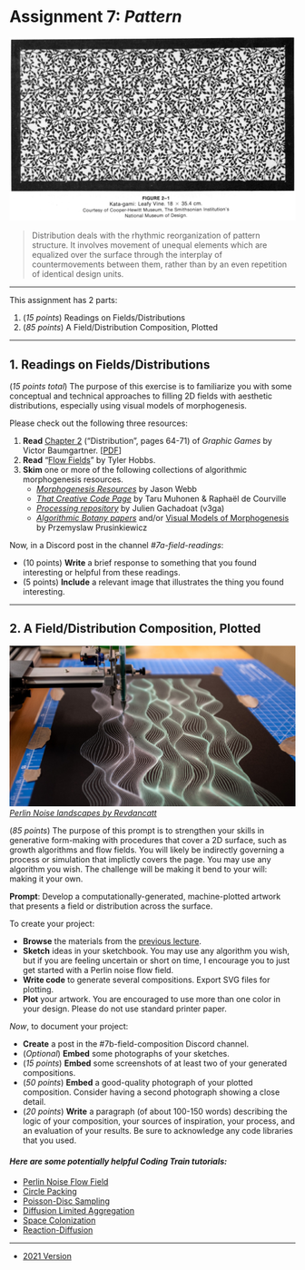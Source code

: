 # Assignment 7: *Pattern*

![kata-gami-leafy-vine.jpg](img/kata-gami-leafy-vine.jpg)

> Distribution deals with the rhythmic reorganization of pattern structure. It involves movement of unequal elements which are equalized over the surface through the interplay of countermovements between them, rather than by an even repetition of identical design units.

---

This assignment has 2 parts: 
1. (*15 points*) Readings on Fields/Distributions
2. (*85 points*) A Field/Distribution Composition, Plotted

---

## 1. Readings on Fields/Distributions

(*15 points total*) The purpose of this exercise is to familiarize you with some conceptual and technical approaches to filling 2D fields with aesthetic distributions, especially using visual models of morphogenesis. 

Please check out the following three resources:

1. **Read** [Chapter 2](distribution-graphic-games.pdf) (“Distribution”, pages 64-71) of *Graphic Games* by Victor Baumgartner. [[PDF](distribution-graphic-games.pdf)]
2. **Read** “[Flow Fields](https://tylerxhobbs.com/essays/2020/flow-fields)” by Tyler Hobbs.
3. **Skim** one or more of the following collections of algorithmic morphogenesis resources.
   * [*Morphogenesis Resources*](https://github.com/jasonwebb/morphogenesis-resources) by Jason Webb
   * [*That Creative Code Page*](https://thatcreativecode.page/) by Taru Muhonen & Raphaël de Courville
   * [*Processing repository*](https://github.com/v3ga/Processing) by Julien Gachadoat (v3ga)
   * [*Algorithmic Botany papers*](http://algorithmicbotany.org/papers/#webdocs) and/or [Visual Models of Morphogenesis](http://algorithmicbotany.org/vmm-deluxe/TableOfContents.html) by Przemyslaw Prusinkiewicz 

Now, in a Discord post in the channel *#7a-field-readings*: 

* (10 points) **Write** a brief response to something that you found interesting or helpful from these readings. 
* (5 points) **Include** a relevant image that illustrates the thing you found interesting. 

---

## 2. A Field/Distribution Composition, Plotted

![perlin-landscape.jpg](img/perlin-landscape.jpg)<br />[*Perlin Noise landscapes by Revdancatt*](https://revdancatt.com/2020/01/30/penplotting-perlin-landscapes)

(*85 points*) The purpose of this prompt is to strengthen your skills in generative form-making with procedures that cover a 2D surface, such as growth algorithms and flow fields. You will likely be indirectly governing a process or simulation that implictly covers the page. You may use any algorithm you wish. The challenge will be making it bend to your will: making it your own.

**Prompt**: Develop a computationally-generated, machine-plotted artwork that presents a field or distribution across the surface.

To create your project:

* **Browse** the materials from the [previous lecture](../../lectures/2024/0220_field/README.md).
* **Sketch** ideas in your sketchbook. You may use any algorithm you wish, but if you are feeling uncertain or short on time, I encourage you to just get started with a Perlin noise flow field.
* **Write code** to generate several compositions. Export SVG files for plotting.
* **Plot** your artwork. You are encouraged to use more than one color in your design. Please do not use standard printer paper.

*Now*, to document your project:

* **Create** a post in the #7b-field-composition Discord channel. 
* (*Optional*) **Embed** some photographs of your sketches.
* (*15 points*) **Embed** some screenshots of at least two of your generated compositions.
* (*50 points*) **Embed** a good-quality photograph of your plotted composition. Consider having a second photograph showing a close detail.
* (*20 points*) **Write** a paragraph (of about 100-150 words) describing the logic of your composition, your sources of inspiration, your process, and an evaluation of your results. Be sure to acknowledge any code libraries that you used.

#### *Here are some potentially helpful Coding Train tutorials:*

* [Perlin Noise Flow Field](https://www.youtube.com/watch?v=BjoM9oKOAKY)
* [Circle Packing](https://www.youtube.com/watch?v=QHEQuoIKgNE)
* [Poisson-Disc Sampling](https://www.youtube.com/watch?v=flQgnCUxHlw)
* [Diffusion Limited Aggregation](https://www.youtube.com/watch?v=Cl_Gjj80gPE)
* [Space Colonization](https://www.youtube.com/watch?v=kKT0v3qhIQY)
* [Reaction-Diffusion](https://www.youtube.com/watch?v=BV9ny785UNc)


---

* [2021 Version](https://courses.ideate.cmu.edu/60-428/f2021/offerings/6-pattern/)

